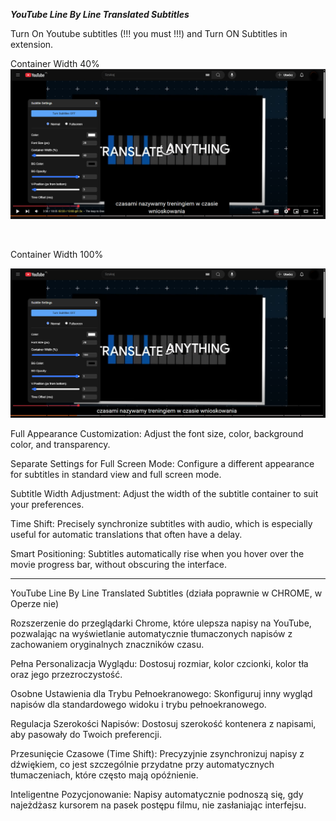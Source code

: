***YouTube Line By Line Translated Subtitles***

Turn On Youtube subtitles (!!! you must !!!) and Turn ON Subtitles in extension.

Container Width 40%
![1](images/1.png)

<br>

Container Width 100%

![2](images/2.png)


Full Appearance Customization: Adjust the font size, color, background color, and transparency.

Separate Settings for Full Screen Mode: Configure a different appearance for subtitles in standard view and full screen mode.

Subtitle Width Adjustment: Adjust the width of the subtitle container to suit your preferences.

Time Shift: Precisely synchronize subtitles with audio, which is especially useful for automatic translations that often have a delay.

Smart Positioning: Subtitles automatically rise when you hover over the movie progress bar, without obscuring the interface.

*********************************************************************************
YouTube Line By Line Translated Subtitles (działa poprawnie w CHROME, w Operze nie)

Rozszerzenie do przeglądarki Chrome, które ulepsza napisy na YouTube, pozwalając na wyświetlanie automatycznie tłumaczonych napisów z zachowaniem oryginalnych znaczników czasu. 

Pełna Personalizacja Wyglądu: Dostosuj rozmiar, kolor czcionki, kolor tła oraz jego przezroczystość.

Osobne Ustawienia dla Trybu Pełnoekranowego: Skonfiguruj inny wygląd napisów dla standardowego widoku i trybu pełnoekranowego.

Regulacja Szerokości Napisów: Dostosuj szerokość kontenera z napisami, aby pasowały do Twoich preferencji.

Przesunięcie Czasowe (Time Shift): Precyzyjnie zsynchronizuj napisy z dźwiękiem, co jest szczególnie przydatne przy automatycznych tłumaczeniach, które często mają opóźnienie.

Inteligentne Pozycjonowanie: Napisy automatycznie podnoszą się, gdy najeżdżasz kursorem na pasek postępu filmu, nie zasłaniając interfejsu.
